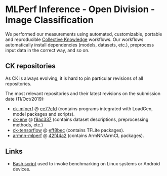 # MLPerf Inference - Open Division - Image Classification

We performed our measurements using automated, customizable, portable and reproducible
[Collective Knowledge](http://cknowledge.org) workflows. Our workflows automatically
install dependencies (models, datasets, etc.), preprocess input data in the correct way,
and so on.

## CK repositories

As CK is always evolving, it is hard to pin particular revisions of all repositories.

The most relevant repositories and their latest revisions on the submission date (11/Oct/2019):
- [ck-mlperf](https://github.com/ctuning/ck-mlperf) @ [ee77cfd](https://github.com/ctuning/ck-mlperf/commit/ee77cfd3ddfa30739a8c2f483fe9ba83a233a000) (contains programs integrated with LoadGen, model packages and scripts).
- [ck-env](https://github.com/ctuning/ck-env) @ [f9ac337](https://github.com/ctuning/ck-env/commit/f9ac3372cdc82fa46b2839e45fc67848ab4bac03) (contains dataset descriptions, preprocessing methods, etc.)
- [ck-tensorflow](https://github.com/ctuning/ck-tensorflow) @ [eff8bec](https://github.com/ctuning/ck-tensorflow/commit/eff8bec192021162e4a336dbd3e795afa30b7d26) (contains TFLite packages).
- [armnn-mlperf](https://github.com/arm-software/armnn-mlperf) @ [42f44a2](https://github.com/ARM-software/armnn-mlperf/commit/42f44a266b6b4e04901255f46f6d34d12589208f) (contains ArmNN/ArmCL packages).

## Links
- [Bash script](https://github.com/ctuning/ck-mlperf/tree/master/script/mlperf-inference-v0.5.open.image-classification) used to invoke benchmarking on Linux systems or Android devices.
